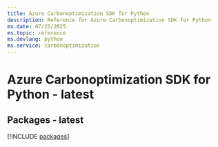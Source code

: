 ```yaml
---
title: Azure Carbonoptimization SDK for Python
description: Reference for Azure Carbonoptimization SDK for Python
ms.date: 07/25/2025
ms.topic: reference
ms.devlang: python
ms.service: carbonoptimization
---
```

# Azure Carbonoptimization SDK for Python - latest
## Packages - latest
[!INCLUDE [packages](carbonoptimization-index.md)]